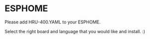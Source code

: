 # ESPHOME

Please add HRU-400.YAML to your ESPHOME. 

Select the right board and language that you would like and install.  :) 